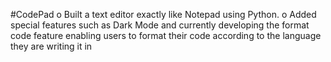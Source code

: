 #CodePad
o Built a text editor exactly like Notepad using Python.
o Added special features such as Dark Mode and currently developing the format code feature enabling users to format their code according to the language they are writing it in